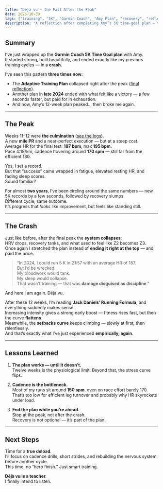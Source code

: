 ```yaml
---
title: "Déjà vu – the Fall After the Peak"
date: 2025-10-30
tags: ["training", "5K", "Garmin Coach", "Amy Plan", "recovery", "reflection"]
description: "A reflection after completing Amy’s 5K time-goal plan — the familiar pattern of peaking and then crashing again."
---
```


## Summary

I’ve just wrapped up the **Garmin Coach 5K Time Goal plan** with Amy.  
It started strong, built beautifully, and ended exactly like my previous training cycles — in a **crash**.

I’ve seen this pattern **three times now**:
- The **Adaptive Training Plan** collapsed right after the peak ([final reflection](https://olimp.run/posts/garmin-coach-final-reflection/)).
- Another plan in **late 2024** ended with what felt like a victory — a few seconds faster, but paid for in exhaustion.
- And now, Amy’s 12-week plan peaked… then broke me again.

---

## The Peak

Weeks 11–12 were **the culmination** ([see the logs](https://olimp.run/notes/amy-mile-pr/)).  
A new **mile PR** and a near-perfect execution — but at a steep cost.  
Average HR for the final test: **187 bpm**, max **195 bpm**.  
Pace 4:18/km, cadence hovering around **170 spm** — still far from the efficient 180.

Yes, I set a record.  
But that “success” came wrapped in fatigue, elevated resting HR, and fading sleep scores.  
Sound familiar?

For almost **two years**, I’ve been circling around the same numbers — new 5K records by a few seconds, followed by recovery slumps.  
Different cycle, same outcome.  
It’s progress that *looks* like improvement, but feels like standing still.

---

## The Crash

Just like before, after the final peak the **system collapses**:  
HRV drops, recovery tanks, and what used to feel like Z2 becomes Z3.  
Once again I stretched the plan instead of **ending it right at the top** — and paid the price.

> “In 2024, I could run 5 K in 21:57 with an average HR of 187.  
> But I’d be wrecked.  
> My bloodwork would tank.  
> My sleep would collapse.  
> That wasn’t training — that was **damage disguised as discipline**.”

And here I am again. Déjà vu.

After these 12 weeks, I’m reading **Jack Daniels’ Running Formula**, and everything suddenly makes sense.  
Increasing intensity gives a strong early boost — fitness rises fast, but then the curve **flattens**.  
Meanwhile, the **setbacks curve** keeps climbing — slowly at first, then relentlessly.  
And that’s exactly what I’ve just experienced **empirically, again**.

---

## Lessons Learned

1. **The plan works — until it doesn’t.**  
   Twelve weeks is the physiological limit. Beyond that, the stress curve flips.

2. **Cadence is the bottleneck.**  
   Most of my runs sit around **150 spm**, even on race effort barely 170.  
   That’s too low for efficient leg turnover and probably why HR skyrockets under load.

3. **End the plan while you’re ahead.**  
   Stop at the peak, not after the crash.  
   Recovery is not optional — it’s part of the plan.

---

## Next Steps

Time for a **true deload**.  
I’ll focus on cadence drills, short strides, and rebuilding the nervous system before another cycle.  
This time, no “hero finish.” Just smart training.

**Déjà vu is a teacher.**  
I finally intend to listen.

